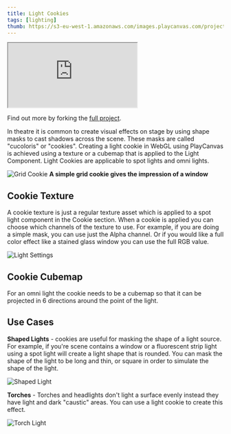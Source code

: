```yaml
---
title: Light Cookies
tags: [lighting]
thumb: https://s3-eu-west-1.amazonaws.com/images.playcanvas.com/projects/12/409793/19BDEF-image-75.jpg
---
```


<div className="iframe-container">
    <iframe src="https://playcanv.as/p/AGtssoOU/" title="Light Cookies" allow="camera; microphone; xr-spatial-tracking; fullscreen" allowfullscreen></iframe>
</div>

Find out more by forking the [full project][1].

In theatre it is common to create visual effects on stage by using shape masks to cast shadows across the scene. These masks are called "cucoloris" or "cookies". Creating a light cookie in WebGL using PlayCanvas is achieved using a texture or a cubemap that is applied to the Light Component. Light Cookies are applicable to spot lights and omni lights.

![Grid Cookie](/img/tutorials/intermediate/light-cookies/window-cookie.jpg)
**A simple grid cookie gives the impression of a window**

## Cookie Texture

A cookie texture is just a regular texture asset which is applied to a spot light component in the Cookie section. When a cookie is applied you can choose which channels of the texture to use. For example, if you are doing a simple mask, you can use just the Alpha channel. Or if you would like a full color effect like a stained glass window you can use the full RGB value.

![Light Settings](/img/tutorials/intermediate/light-cookies/cookie-setting.jpg)

## Cookie Cubemap

For an omni light the cookie needs to be a cubemap so that it can be projected in 6 directions around the point of the light.

## Use Cases

**Shaped Lights** - cookies are useful for masking the shape of a light source. For example, if you're scene contains a window or a fluorescent strip light using a spot light will create a light shape that is rounded. You can mask the shape of the light to be long and thin, or square in order to simulate the shape of the light.

![Shaped Light](/img/tutorials/intermediate/light-cookies/square-cookie.jpg)

**Torches** - Torches and headlights don't light a surface evenly instead they have light and dark "caustic" areas. You can use a light cookie to create this effect.

![Torch Light](/img/tutorials/intermediate/light-cookies/torch-cookie.jpg)

[1]: https://playcanvas.com/project/409793/overview/example-light-cookies
